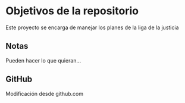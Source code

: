 # Objetivos de la repositorio

Este proyecto se encarga de manejar los planes de la liga de la justicia


## Notas
Pueden hacer lo que quieran...

## GitHub
Modificación desde github.com
